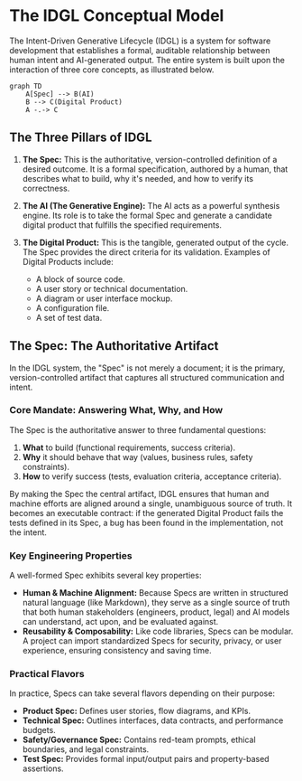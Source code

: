 # The IDGL Conceptual Model

The Intent-Driven Generative Lifecycle (IDGL) is a system for software development that establishes a formal, auditable relationship between human intent and AI-generated output. The entire system is built upon the interaction of three core concepts, as illustrated below.

```mermaid
graph TD
    A[Spec] --> B(AI)
    B --> C(Digital Product)
    A -.-> C
```

## The Three Pillars of IDGL

1.  **The Spec:** This is the authoritative, version-controlled definition of a desired outcome. It is a formal specification, authored by a human, that describes what to build, why it's needed, and how to verify its correctness.

2.  **The AI (The Generative Engine):** The AI acts as a powerful synthesis engine. Its role is to take the formal Spec and generate a candidate digital product that fulfills the specified requirements.

3.  **The Digital Product:** This is the tangible, generated output of the cycle. The Spec provides the direct criteria for its validation. Examples of Digital Products include:
    *   A block of source code.
    *   A user story or technical documentation.
    *   A diagram or user interface mockup.
    *   A configuration file.
    *   A set of test data.

## The Spec: The Authoritative Artifact

In the IDGL system, the "Spec" is not merely a document; it is the primary, version-controlled artifact that captures all structured communication and intent.

### Core Mandate: Answering What, Why, and How

The Spec is the authoritative answer to three fundamental questions:

1.  **What** to build (functional requirements, success criteria).
2.  **Why** it should behave that way (values, business rules, safety constraints).
3.  **How** to verify success (tests, evaluation criteria, acceptance criteria).

By making the Spec the central artifact, IDGL ensures that human and machine efforts are aligned around a single, unambiguous source of truth. It becomes an executable contract: if the generated Digital Product fails the tests defined in its Spec, a bug has been found in the implementation, not the intent.

### Key Engineering Properties

A well-formed Spec exhibits several key properties:

*   **Human & Machine Alignment:** Because Specs are written in structured natural language (like Markdown), they serve as a single source of truth that both human stakeholders (engineers, product, legal) and AI models can understand, act upon, and be evaluated against.
*   **Reusability & Composability:** Like code libraries, Specs can be modular. A project can import standardized Specs for security, privacy, or user experience, ensuring consistency and saving time.

### Practical Flavors

In practice, Specs can take several flavors depending on their purpose:

*   **Product Spec:** Defines user stories, flow diagrams, and KPIs.
*   **Technical Spec:** Outlines interfaces, data contracts, and performance budgets.
*   **Safety/Governance Spec:** Contains red-team prompts, ethical boundaries, and legal constraints.
*   **Test Spec:** Provides formal input/output pairs and property-based assertions.

